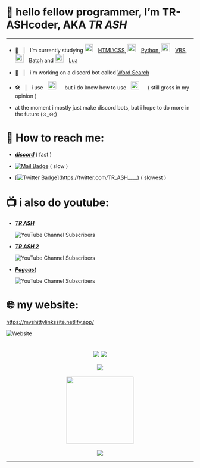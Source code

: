 # 👋 hello fellow programmer, I’m TR-ASHcoder, AKA *TR ASH*
____


- 📝ㅤ|ㅤI’m currently studying <img width="22px" src="https://cdn-icons-png.flaticon.com/512/732/732212.png" style="padding-right:10px;" /> [HTML\CSS](https://en.wikipedia.org/wiki/HTML), <img width="22px" src="https://cdn3.iconfinder.com/data/icons/logos-and-brands-adobe/512/267_Python-512.png" style="padding-right:10px;" /> [Python](https://en.wikipedia.org/wiki/Python_(programming_language)), <img width="23px" src="https://user-images.githubusercontent.com/90879002/214139996-55f7b1fb-56a5-4b8b-a488-e2605430753b.png" style="padding-right:10px;" /> [VBS](https://en.wikipedia.org/wiki/VBScript), <img width="23px" src="https://cdn-icons-png.flaticon.com/512/5261/5261303.png" style="padding-right:10px;" /> [Batch](https://en.wikipedia.org/wiki/Batch_file) and <img width="23px" src="https://upload.wikimedia.org/wikipedia/commons/c/cf/Lua-Logo.svg" style="padding-right:10px;" /> [Lua](https://en.wikipedia.org/wiki/Lua_(programming_language)) 


- 🤖ㅤ|ㅤi'm working on a discord bot called [Word Search](https://discord.com/oauth2/authorize?client_id=1021290135918219264&permissions=2147665984&scope=bot%20applications.commands)



- 🛠️ㅤ|ㅤi useㅤ[<img alt="Visual Studio Code" width="22px" src="https://cdn.jsdelivr.net/gh/devicons/devicon/icons/vscode/vscode-original.svg" style="padding-right:10px;" />](https://code.visualstudio.com/download)ㅤbut i do know how to useㅤ[<img alt="Visual Studio" width="22px" src="https://user-images.githubusercontent.com/90879002/214135633-f489ead8-d75f-43fc-ae04-1d8e185fac35.png" style="padding-right:10px;" />](https://visualstudio.microsoft.com/vs/)ㅤ( still gross in my opinion )


- at the moment i mostly just make discord bots, but i hope to do more in the future (⊙_⊙;)



# 📲 How to reach me: 

- [***discord***](https://discord.gg/gvnj4jEV) ( fast )


- [![Mail Badge](https://img.shields.io/badge/-trash3791@gmail.com-c0392b?style=flat&labelColor=c0392b&logo=gmail&logoColor=white)](mailto:trash3791@gmail.com) ( slow )

- [![Twitter Badge](https://img.shields.io/badge/-@TR_ASH-1ca0f1?style=flat&labelColor=1ca0f1&logo=twitter&logoColor=white&link=https://twitter.com/TR_ASH____)](https://twitter.com/TR_ASH____)  ( slowest )





# 📺 i also do youtube:

- [***TR ASH***](https://youtube.com/channel/UCnCUHqT1Jo_JDEtfS07g42g)


  ![YouTube Channel Subscribers](https://img.shields.io/youtube/channel/subscribers/UCnCUHqT1Jo_JDEtfS07g42g?logo=youtube&logoColor=red&style=for-the-badge)

- [***TR ASH 2***](https://www.youtube.com/channel/UCXSm6rL33g7y_19mjrnuoVQ)


  ![YouTube Channel Subscribers](https://img.shields.io/youtube/channel/subscribers/UCXSm6rL33g7y_19mjrnuoVQ?logo=youtube&logoColor=red&style=for-the-badge)

- [***Pogcast***](https://www.youtube.com/channel/UCv501WiSQ5ePSuVOqyVG4Rw)


  ![YouTube Channel Subscribers](https://img.shields.io/youtube/channel/subscribers/UCv501WiSQ5ePSuVOqyVG4Rw?logo=youtube&logoColor=red&style=for-the-badge)

# 🌐 my website: 

https://myshittylinkssite.netlify.app/


 
![Website](https://img.shields.io/website?label=status:&style=for-the-badge&url=https%3A%2F%2Fmyshittylinkssite.netlify.app/)


# 


<p align="center">
  <img src="https://discord.c99.nl/widget/theme-3/385354004114178050.png"/>  <img src="https://discord.c99.nl/widget/theme-3/1021290135918219264.png"/>
  <br>
  <br>
  <img src="https://github-readme-stats-eight-theta.vercel.app/api//?username=TR-ASHcoder&layout=&exclude_lang=ruby&theme=tokyonight" />
  <br/>
  <br/>
  <img height="180em" src="https://github-readme-stats-eight-theta.vercel.app/api/top-langs/?username=TR-ASHcoder&layout=compact&exclude_lang=ruby&theme=tokyonight">
  <br/>
  <br/> 
  
</a>
  <img src="https://komarev.com/ghpvc/?username=TR-ASHcoder&style=flat&color=red"/>
</p>

____









